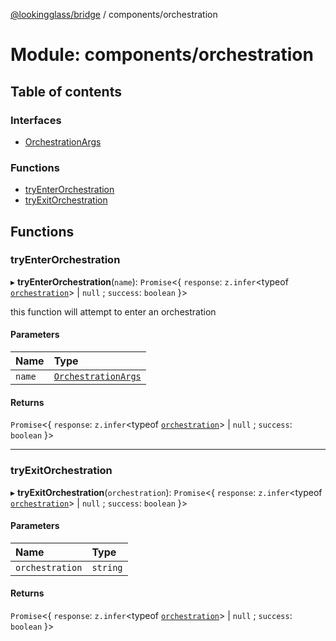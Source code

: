 [@lookingglass/bridge](../README.md) / components/orchestration

# Module: components/orchestration

## Table of contents

### Interfaces

- [OrchestrationArgs](../interfaces/components_orchestration.OrchestrationArgs.md)

### Functions

- [tryEnterOrchestration](components_orchestration.md#tryenterorchestration)
- [tryExitOrchestration](components_orchestration.md#tryexitorchestration)

## Functions

### tryEnterOrchestration

▸ **tryEnterOrchestration**(`name`): `Promise`<{ `response`: `z.infer`<typeof [`orchestration`](schemas_responses.md#orchestration)\> \| ``null`` ; `success`: `boolean`  }\>

this function will attempt to enter an orchestration

#### Parameters

| Name | Type |
| :------ | :------ |
| `name` | [`OrchestrationArgs`](../interfaces/components_orchestration.OrchestrationArgs.md) |

#### Returns

`Promise`<{ `response`: `z.infer`<typeof [`orchestration`](schemas_responses.md#orchestration)\> \| ``null`` ; `success`: `boolean`  }\>

___

### tryExitOrchestration

▸ **tryExitOrchestration**(`orchestration`): `Promise`<{ `response`: `z.infer`<typeof [`orchestration`](schemas_responses.md#orchestration)\> \| ``null`` ; `success`: `boolean`  }\>

#### Parameters

| Name | Type |
| :------ | :------ |
| `orchestration` | `string` |

#### Returns

`Promise`<{ `response`: `z.infer`<typeof [`orchestration`](schemas_responses.md#orchestration)\> \| ``null`` ; `success`: `boolean`  }\>
